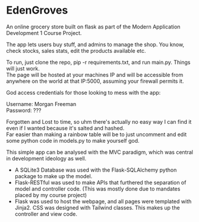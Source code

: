 # EdenGroves
An online grocery store built on flask as part of the Modern Application Development 1 Course Project.   
  
The app lets users buy stuff, and admins to manage the shop. You know, check stocks, sales stats, edit the products available etc.  

To run, just clone the repo, pip -r requirements.txt, and run main.py. Things will just work.  
The page will be hosted at your machines IP and will be accessible from anywhere on the world at that IP:5000, assuming your firewall permits it.  
  
God access credentials for those looking to mess with the app:  

Username: Morgan Freeman    
Password: ???  

Forgotten and Lost to time, so uhm there's actually no easy way I can find it even if I wanted because it's salted and hashed.   
Far easier than making a rainbow table will be to just uncomment and edit some python code in models.py to make yourself god.  
  
This simple app can be analysed with the MVC paradigm, which was central in development ideology as well.  

- A SQLite3 Database was used with the Flask-SQLAlchemy python package to make up the model.   
- Flask-RESTful was used to make APIs that furthered the separation of model and controller code. (This was mostly done due to mandates placed by my course project)  
- Flask was used to host the webpage, and all pages were templated with Jinja2. CSS was designed with Tailwind classes. This makes up the controller and view code.  
